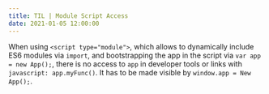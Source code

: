 ```yaml
---
title: TIL | Module Script Access
date: 2021-01-05 12:00:00
---
```


When using `<script type="module">`, which allows to dynamically include ES6 modules via `import`, and bootstrapping the app in the script via `var app = new App();`, there is no access to `app` in developer tools or links with `javascript: app.myFunc()`. It has to be made visible by `window.app = New App();`.
